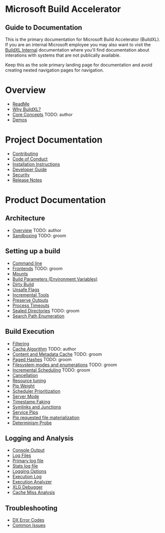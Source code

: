 # Microsoft Build Accelerator

## Guide to Documentation
This is the primary documentation for Microsoft Build Accelerator (BuildXL). If you are an internal Microsoft employee you may also want to visit the [BuildXL Internal](https://aka.ms/buildxl) documentation where you'll find documentation about interations with systems that are not publically available.

Keep this as the sole primary landing page for documentation and avoid creating nested navigation pages for navigation.

# Overview
* [ReadMe](../README.md)
* [Why BuildXL?](Wiki/WhyBuildXL.md)
* [Core Concepts](Wiki/CoreConcepts.md) TODO: author
* [Demos](../Public/Src/Demos/Demos.md)

# Project Documentation
* [Contributing](../CONTRIBUTING.md)
* [Code of Conduct](../CODE_OF_CONDUCT.md)
* [Installation Instructions](Wiki/Installation.md)
* [Developer Guide](Wiki/DeveloperGuide.md)
* [Security](../SECURITY.md)
* [Release Notes](Wiki/Release-Notes.md)

# Product Documentation
## Architecture
* [Overview](Wiki/ArchitectureOverview.md) TODO: author
* [Sandboxing](Specs/Sandboxing.md) TODO: groom

## Setting up a build
* [Command line](Wiki/How-to-run-BuildXL.md)
* [Frontends](Wiki/Frontends.md) TODO: groom
* [Mounts](Wiki/Advanced-Features/Mounts.md)
* [Build Parameters (Environment Variables)](Wiki/Advanced-Features/Build-Parameters-(Environment-variables).md)
* [Dirty Build](Wiki/How-To-Run-BuildXL/Dirty-Build.md)
* [Unsafe Flags](Wiki/How-To-Run-BuildXL/Unsafe-flags.md)
* [Incremental Tools](Wiki/Advanced-Features/Incremental-tools.md)
* [Preserve Outputs](Wiki/Advanced-Features/Preserving-outputs.md)
* [Process Timeouts](Wiki/Advanced-Features/Process-Timeouts.md)
* [Sealed Directories](Wiki/Advanced-Features/Sealed-Directories.md) TODO: groom
* [Search Path Enumeration](Wiki/Advanced-Features/Search-Path-Enumeration.md)

## Build Execution
* [Filtering](Wiki/How-To-Run-BuildXL/Filtering.md)
* [Cache Algorithm]() TODO: author
* [Content and Metadata Cache](../Public/Src/Cache/README.md) TODO: groom
* [Paged Hashes](Specs/PagedHash.md) TODO: groom
* [Filesystem modes and enumerations](Wiki/Advanced-Features/Filesystem-modes-and-Enumerations.md) TODO: groom
* [Incremental Scheduling](Wiki/Advanced-Features/Incremental-Scheduling.md) TODO: groom
* [Cancellation](Wiki/How-To-Run-BuildXL/Cancellation-(CtrlC).md)
* [Resource tuning](Wiki/How-To-Run-BuildXL/Resource-Usage-Configuration.md) 
* [Pip Weight](Wiki/Advanced-Features/Pip-Weight.md) 
* [Scheduler Prioritization](Wiki/Advanced-Features/Scheduler-Prioritization.md)
* [Server Mode](Wiki/Advanced-Features/Server-Mode.md) 
* [Timestamp Faking](Wiki/Advanced-Features/Timestamp-Faking.md)
* [Symlinks and Junctions](Wiki/Advanced-Features/Symlinks-and-Junctions.md)
* [Service Pips](Wiki/Service-Pips.md)
* [Pip requested file materialization](Wiki/External-OnDemand-File-Materialization-API.md)
* [Determinism Probe](Wiki/Advanced-Features/Determinism-Probe.md)

## Logging and Analysis
* [Console Output](Wiki/How-To-Run-BuildXL/Console-output.md)
* [Log Files](Wiki/How-To-Run-BuildXL/Log-Files.md)
* [Primary log file](Wiki/How-To-Run-BuildXL/Log-Files/BuildXL.log.md)
* [Stats log file](Wiki/How-To-Run-BuildXL/Log-Files/BuildXL.stats.md)
* [Logging Options](Wiki/How-To-Run-BuildXL/Logging-Options.md)
* [Execution Log](Wiki/How-To-Run-BuildXL/Log-Files/BuildXL.xlg.md)
* [Execution Analyzer](wiki/Advanced-Features/Execution-Analyzer.md) 
* [XLG Debugger](wiki/Advanced-Features/XLG-Debugger/INDEX.md) 
* [Cache Miss Analysis](wiki/Advanced-Features/Cache-Miss-Analysis.md)

## Troubleshooting
* [DX Error Codes](Wiki/Error-Codes)
* [Common Issues]()

